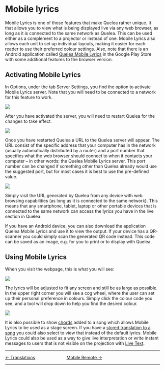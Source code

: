 # Mobile lyrics

Mobile Lyrics is one of those features that make Quelea rather unique.
It that allows you to view what is being displayed live via any web
browser, as long as it is connected to the same network as Quelea. This
can be used either as a complement to a projector or instead of one.
Mobile Lyrics also allows each unit to set up individual layouts, making
it easier for each reader to use their preferred colour settings. Also,
note that there is an Android application called [Quelea Mobile
Lyrics](https://play.google.com/store/apps/details?id=org.quelea.mobilelyrics)
in the Google Play Store with some additional features to the browser
version.

## Activating Mobile Lyrics

In Options, under the tab Server Settings, you find the option to
activate Mobile Lyrics server. Note that you will need to be connected
to a network for this feature to work.

![](Quelea_manual-e-050.png)

After you have activated the server, you will need to restart Quelea for
the changes to take effect.

![](Quelea_manual-e-051.png)

Once you have restarted Quelea a URL to the Quelea server will appear.
The URL consist of the specific address that your computer has in the
network (usually automatically distributed by a router) and a port
number that specifies what the web browser should connect to when it
contacts your computer – in other words: the Quelea Mobile Lyrics
server. This port number can be changed if something other than Quelea
already would use the suggested port, but for most cases it is best to
use the pre-defined value.

![](Quelea_manual-e-052.png)

Simply visit the URL generated by Quelea from any device with web
browsing capabilities (as long as it is connected to the same network).
This means that any smartphone, tablet, laptop or other portable devices
that is connected to the same network can access the lyrics you have in
the live section in Quelea.

If you have an Android device, you can also download the application
Quelea Mobile Lyrics and use it to view the output. If your device has a
QR-scanner you could simply scan the generated QR code instead. This
code can be saved as an image, e.g. for you to print or to display with
Quelea.

## Using Mobile Lyrics

When you visit the webpage, this is what you will see:

![](Quelea_manual-e-053.png)

The lyrics will be adjusted to fit any screen and still be as large as
possible. In the upper right corner you will see a cog wheel, where the
user can set up their personal preference in colours. Simply click the
colour code you see, and a tool will drop down to help you find the
desired colour.

![](Quelea_manual-e-054.jpg)

It is also possible to show
[chords](Adding_songs_to_your_database#creating-a-new-song "Adding songs to your database")
added to a song which allows Mobile Lyrics to be used as a stage screen.
If you have a [stored translation to a song](Translations "Translations")
you could also select to view that instead of the default lyrics. Mobile
Lyrics could also be used as a way to give live interpretation or write
instant messages to users that is not visible on the projection with
[Live Text](Live_Text "Live Text").

-----



[← Translations](Translations "Translations") &nbsp;&nbsp;&nbsp;&nbsp;&nbsp;&nbsp;&nbsp;&nbsp;&nbsp;&nbsp;&nbsp;&nbsp;&nbsp;&nbsp;&nbsp;&nbsp;&nbsp;&nbsp;&nbsp;&nbsp;&nbsp;&nbsp;&nbsp;&nbsp;
[Mobile Remote →](Mobile_Remote "Mobile Remote")

---

